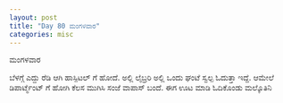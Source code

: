 ```yaml
---
layout: post
title: "Day 80 ಮಂಗಳವಾರ"
categories: misc
---
```


ಮಂಗಳವಾರ

ಬೆಳಗ್ಗೆ ಎದ್ದು ರೆಡಿ ಆಗಿ ಹಾಸ್ಪಿಟಲ್ ಗೆ ಹೋದೆ. ಅಲ್ಲಿ ಲೈಬ್ರರಿ ಅಲ್ಲಿ ಒಂದು ಘಂಟೆ ಸ್ವಲ್ಪ ಓದುತ್ತಾ ಇದ್ದೆ. ಆಮೇಲೆ ಡಿಪಾರ್ಟ್ಮೆಂಟ್ ಗೆ ಹೋಗಿ ಕೆಲಸ ಮುಗಿಸಿ ಸಂಜೆ ವಾಪಾಸ್ ಬಂದೆ. ಈಗ ಊಟ ಮಾಡಿ ಓದಿಕೊಂಡು ಮಲ್ಕೊತಿನಿ
